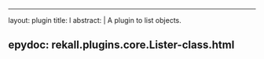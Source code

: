 
---
layout: plugin
title: l
abstract: |
    A plugin to list objects.

epydoc: rekall.plugins.core.Lister-class.html
---
